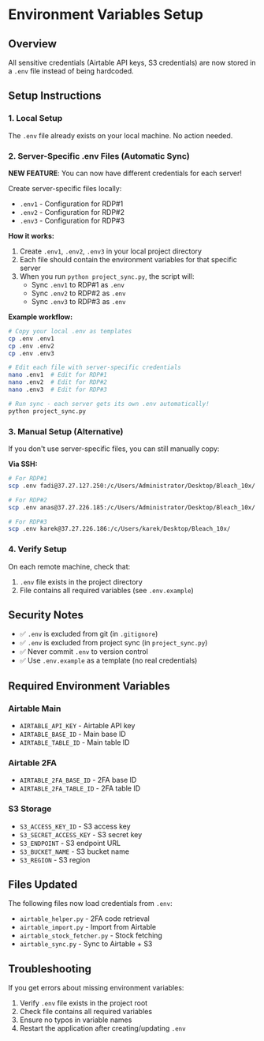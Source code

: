 # Environment Variables Setup

## Overview
All sensitive credentials (Airtable API keys, S3 credentials) are now stored in a `.env` file instead of being hardcoded.

## Setup Instructions

### 1. Local Setup
The `.env` file already exists on your local machine. No action needed.

### 2. Server-Specific .env Files (Automatic Sync)
**NEW FEATURE**: You can now have different credentials for each server!

Create server-specific files locally:
- `.env1` - Configuration for RDP#1
- `.env2` - Configuration for RDP#2  
- `.env3` - Configuration for RDP#3

**How it works:**
1. Create `.env1`, `.env2`, `.env3` in your local project directory
2. Each file should contain the environment variables for that specific server
3. When you run `python project_sync.py`, the script will:
   - Sync `.env1` to RDP#1 as `.env`
   - Sync `.env2` to RDP#2 as `.env`
   - Sync `.env3` to RDP#3 as `.env`

**Example workflow:**
```bash
# Copy your local .env as templates
cp .env .env1
cp .env .env2
cp .env .env3

# Edit each file with server-specific credentials
nano .env1  # Edit for RDP#1
nano .env2  # Edit for RDP#2
nano .env3  # Edit for RDP#3

# Run sync - each server gets its own .env automatically!
python project_sync.py
```

### 3. Manual Setup (Alternative)
If you don't use server-specific files, you can still manually copy:

**Via SSH:**
```bash
# For RDP#1
scp .env fadi@37.27.127.250:/c/Users/Administrator/Desktop/Bleach_10x/

# For RDP#2
scp .env anas@37.27.226.185:/c/Users/Administrator/Desktop/Bleach_10x/

# For RDP#3
scp .env karek@37.27.226.186:/c/Users/karek/Desktop/Bleach_10x/
```

### 4. Verify Setup
On each remote machine, check that:
1. `.env` file exists in the project directory
2. File contains all required variables (see `.env.example`)

## Security Notes
- ✅ `.env` is excluded from git (in `.gitignore`)
- ✅ `.env` is excluded from project sync (in `project_sync.py`)
- ✅ Never commit `.env` to version control
- ✅ Use `.env.example` as a template (no real credentials)

## Required Environment Variables

### Airtable Main
- `AIRTABLE_API_KEY` - Airtable API key
- `AIRTABLE_BASE_ID` - Main base ID
- `AIRTABLE_TABLE_ID` - Main table ID

### Airtable 2FA
- `AIRTABLE_2FA_BASE_ID` - 2FA base ID
- `AIRTABLE_2FA_TABLE_ID` - 2FA table ID

### S3 Storage
- `S3_ACCESS_KEY_ID` - S3 access key
- `S3_SECRET_ACCESS_KEY` - S3 secret key
- `S3_ENDPOINT` - S3 endpoint URL
- `S3_BUCKET_NAME` - S3 bucket name
- `S3_REGION` - S3 region

## Files Updated
The following files now load credentials from `.env`:
- `airtable_helper.py` - 2FA code retrieval
- `airtable_import.py` - Import from Airtable
- `airtable_stock_fetcher.py` - Stock fetching
- `airtable_sync.py` - Sync to Airtable + S3

## Troubleshooting
If you get errors about missing environment variables:
1. Verify `.env` file exists in the project root
2. Check file contains all required variables
3. Ensure no typos in variable names
4. Restart the application after creating/updating `.env`
